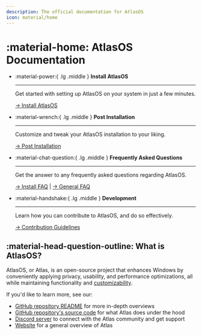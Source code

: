 ```yaml
---
description: The official documentation for AtlasOS
icon: material/home
---
```


# :material-home: AtlasOS Documentation

<div class="grid cards" markdown>

-   :material-power:{ .lg .middle } __Install AtlasOS__

    ---

    Get started with setting up AtlasOS on your system in just a few minutes.

    [-> Install AtlasOS](getting-started/installation.md)

-   :material-wrench:{ .lg .middle } __Post Installation__

    ---

    Customize and tweak your AtlasOS installation to your liking.

    [-> Post Installation](getting-started/post-installation/atlas-folder/general-configuration.md)

-   :material-chat-question:{ .lg .middle } __Frequently Asked Questions__

    ---

    Get the answer to any frequently asked questions regarding AtlasOS.

    [-> Install FAQ](install-faq/removed-features.md) | [-> General FAQ](general-faq/atlas-and-security.md)

-   :material-handshake:{ .lg .middle } __Development__

    ---

    Learn how you can contribute to AtlasOS, and do so effectively.

    [-> Contribution Guidelines](contributing/contribution-guidelines.md)

</div>

## :material-head-question-outline: What is AtlasOS?

AtlasOS, or Atlas, is an open-source project that enhances Windows by conveniently applying privacy, usability, and performance optimizations, all while maintaining functionality and [customizability](https://docs.atlasos.net/getting-started/post-installation/atlas-folder/general-configuration/).

If you'd like to learn more, see our:

- [GitHub repository README](https://github.com/Atlas-OS/Atlas) for more in-depth overviews
- [GitHub repository's source code](https://github.com/Atlas-OS/Atlas/tree/main/src) for what Atlas does under the hood
- [Discord server](https://discord.atlasos.net/) to connect with the Atlas community and get support
- [Website](https://atlasos.net/) for a general overview of Atlas
